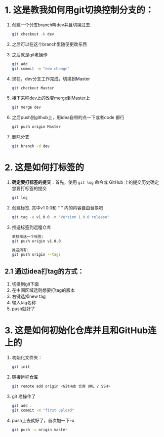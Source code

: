 # 1. 这是教我如何用git切换控制分支的：

1. 创建一个分支branch叫dev并且切换过去

   ```bash
   git checkout -b dev
   ```

   

2. 之后可以在这个branch里随便更改东西

3. 之后就是git老操作

   ```bash
   git add .
   git commit -m "new change"
   ```

4. 现在，dev分支工作完成，切换到Master

   ```bash
   git checkout Master
   ```

5. 接下来吧dev上的改变merge到Master上

   ```bash
   git merge dev
   ```

6. 之后push到github上，用idea自带的点一下或者code 都行

   ```bash
   git push origin Master
   ```

7. 删除分支

   ```bash
   git branch -d dev
   ```

# 2. 这是如何打标签的

1. **确定要打标签的提交**：首先，使用 `git log` 命令或 GitHub 上的提交历史确定您要打标签的提交

   ```bash
   git log
   ```

2. 创建标签, 其中v1.0.0和 " " 内的内容自由替换吧

   ```bash
   git tag -a v1.0.0 -m "Version 1.0.0 release"
   ```

3. 推送标签到远程仓库

   ```bash
   单独推送一个标签:
   git push origin v1.0.0
   
   推送所有:
   git push origin --tags
   ```


## 2.1 通过idea打tag的方式：

1. 切换到git下面
2. 在中间区域选则想要打tag的版本
3. 右键选择new tag
4. 输入tag名称
5. push就好了

# 3. 这是如何初始化仓库并且和GitHub连上的

1. 初始化文件夹：

   ```bash
   git init
   ```

2. 链接远程仓库

   ```bash
   git remote add origin <GitHub 仓库 URL / SSH>
   ```

3. git 老操作了

   ```bash
   git add .
   git commit -m "first upload"
   ```

4. push上去就好了，首次加一下-u

   ```bash
   git push -u origin master
   ```

   